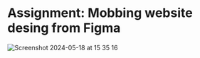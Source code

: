 # Assignment: Mobbing website desing from Figma 

![Screenshot 2024-05-18 at 15 35 16](https://github.com/KunnikarB/website-design/assets/138579856/f22c147c-ef36-4433-971c-cbde26be25e8)
